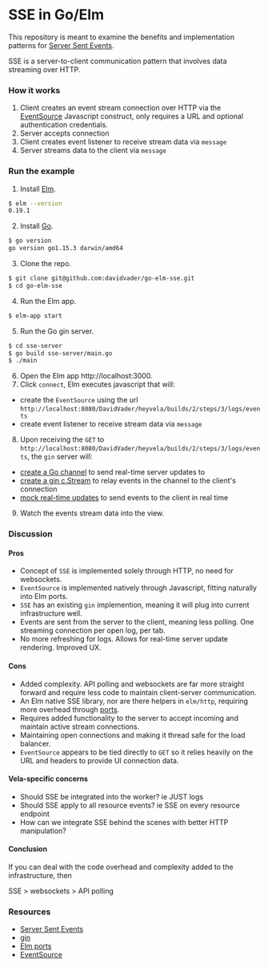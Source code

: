 # SSE in Go/Elm

This repository is meant to examine the benefits and implementation patterns for [Server Sent Events](https://medium.com/conectric-networks/a-look-at-server-sent-events-54a77f8d6ff7).

SSE is a server-to-client communication pattern that involves data streaming over HTTP. 

### How it works

1. Client creates an event stream connection over HTTP via the [EventSource](https://developer.mozilla.org/en-US/docs/Web/API/EventSource) Javascript construct, only requires a URL and optional authentication credentials.
1. Server accepts connection
1. Client creates event listener to receive stream data via `message`
1. Server streams data to the client via `message`

### Run the example

1. Install [Elm](https://guide.elm-lang.org/install/elm.html).
```bash
$ elm --version
0.19.1
```
2. Install [Go](https://golang.org/doc/install).
```bash
$ go version
go version go1.15.3 darwin/amd64
```
3. Clone the repo.
```bash
$ git clone git@github.com:davidvader/go-elm-sse.git
$ cd go-elm-sse
```
4. Run the Elm app.
```bash
$ elm-app start
```
5. Run the Go gin server.
```bash
$ cd sse-server
$ go build sse-server/main.go
$ ./main
```
6. Open the Elm app http://localhost:3000.
7. Click `connect`, Elm executes javascript that will: 
- create the `EventSource` using the url `http://localhost:8080/DavidVader/heyvela/builds/2/steps/3/logs/events`
- create event listener to receive stream data via `message`
8. Upon receiving the `GET` to `http://localhost:8080/DavidVader/heyvela/builds/2/steps/3/logs/events`, the `gin` server will:
- [create a Go channel](https://github.com/davidvader/go-elm-sse/blob/master/sse-server/main.go#L44-L47) to send real-time server updates to
- [create a gin c.Stream](https://github.com/davidvader/go-elm-sse/blob/master/sse-server/main.go#L67-L80) to relay events in the channel to the client's connection
- [mock real-time updates](https://github.com/davidvader/go-elm-sse/blob/master/sse-server/main.go#L49-L65) to send events to the client in real time
9. Watch the events stream data into the view.

### Discussion

#### Pros

- Concept of `SSE` is implemented solely through HTTP, no need for websockets.
- `EventSource` is implemented natively through Javascript, fitting naturally into Elm ports.
- `SSE` has an existing `gin` implemention, meaning it will plug into current infrastructure well. 
- Events are sent from the server to the client, meaning less polling. One streaming connection per open log, per tab.
- No more refreshing for logs. Allows for real-time server update rendering. Improved UX.

#### Cons

- Added complexity. API polling and websockets are far more straight forward and require less code to maintain client-server communication.
- An Elm native SSE library, nor are there helpers in `elm/http`, requiring more overhead through [ports](https://guide.elm-lang.org/interop/ports.html).
- Requires added functionality to the server to accept incoming and maintain active stream connections.
- Maintaining open connections and making it thread safe for the load balancer.
- `EventSource` appears to be tied directly to `GET` so it relies heavily on the URL and headers to provide UI connection data.

#### Vela-specific concerns 

- Should SSE be integrated into the worker? ie JUST logs
- Should SSE apply to all resource events? ie SSE on every resource endpoint
- How can we integrate SSE behind the scenes with better HTTP manipulation?

#### Conclusion

If you can deal with the code overhead and complexity added to the infrastructure, then

SSE > websockets > API polling

### Resources

- [Server Sent Events](https://medium.com/conectric-networks/a-look-at-server-sent-events-54a77f8d6ff7)
- [gin](https://github.com/gin-gonic/gin)
- [Elm ports](https://guide.elm-lang.org/interop/ports.html)
- [EventSource](https://developer.mozilla.org/en-US/docs/Web/API/EventSource)
